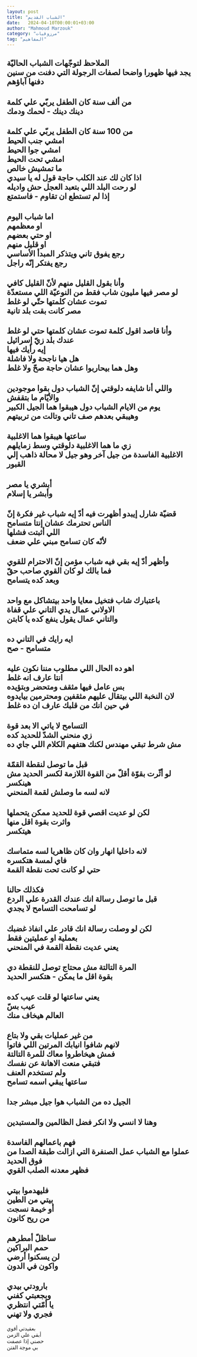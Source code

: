 ```yaml
---
layout: post
title: "الشباب القديم"
date:   2024-04-10T00:00:01+03:00
author: "Mahmoud Marzouk"
category: "مرزوقيات"
tag: "المفاهيم"
---
```



الملاحظ لتوجّهات الشباب الحاليّة  
يجد فيها ظهورا واضحا لصفات الرجولة التي دفنت من
سنين  
دفنها آباؤهم  
-  
من ألف سنة كان الطفل يربّي علي كلمة  
دينك دينك - لحمك ودمك  
-  
من 100 سنة كان الطفل يربّي علي كلمة  
امشي جنب الحيط  
امشي جوا الحيط  
امشي تحت الحيط  
ما تمشيش خالص  
اذا كان لك عند الكلب حاجة قول له يا سيدي  
لو رحت البلد اللي بتعبد العجل حش واديله  
إذا لم تستطع ان تقاوم - فاستمتع  
-  
اما شباب اليوم  
او معظمهم  
او حتي بعضهم  
او قليل منهم  
رجع يفوق تاني ويتذكر المبدأ الأساسي  
رجع يفتكر إنّه راجل  
-  
وأنا بقول القليل منهم لأنّ القليل كافي  
لو مصر فيها مليون شاب فقط من النوعيّة اللي مستعدّة تموت
عشان كلمتها حتّي لو غلط  
مصر كانت بقت بلد تانية  
-  
وأنا قاصد اقول كلمة تموت عشان كلمتها حتي لو غلط  
عندك بلد زيّ إسرائيل  
إيه رأيك فيها  
هل هيا ناجحة ولا فاشلة  
وهل هما بيحاربوا عشان حاجة صحّ ولا غلط  
-  
واللي أنا شايفه دلوقتي إنّ الشباب دول بقوا
موجودين  
والأيّام ما بتقفش  
يوم من الايام الشباب دول هيبقوا هما الجيل
الكبير  
وهيبقي بعدهم صف تاني وتالت من تربيتهم  
-  
ساعتها هيبقوا هما الاغلبية  
زي ما هما الاغلبية دلوقتي وسط زمايلهم  
الاغلبية الفاسدة من جيل آخر وهو جيل لا محالة ذاهب إلي
القبور  
-  
أبشري يا مصر  
وأبشر يا إسلام  
-  
قضيّة شارل إيبدو أظهرت فيه أدّ إيه شباب غير فكرة إنّ الناس
تحترمك عشان إنتا متسامح  
اللي أثبتت فشلها  
لأنّه كان تسامح مبني علي ضعف  
-  
وأظهر أدّ إيه بقي فيه شباب مؤمن إنّ الاحترام
للقوي  
فما بالك لو كان القوي صاحب حقّ  
وبعد كده يتسامح  
-  
باعتبارك شاب فتخيل معايا واحد بيتشاكل مع واحد  
الاولاني عمال يدي التاني علي قفاة  
والتاني عمال يقول ينفع كده يا كابتن  
-  
ايه رايك في التاني ده  
متسامح - صح  
-  
اهو ده الحال اللي مطلوب مننا نكون عليه  
انتا عارف انه غلط  
بس عامل فيها مثقف ومتحضر وبتؤيده  
لان النخبة اللي بيتقال عليهم مثقفين ومحترمين
بيايدوه  
في حين انك من قلبك عارف ان ده غلط  
-  
التسامح لا ياتي الا بعد قوة  
زي منحني الشدّ للحديد كده  
مش شرط تبقي مهندس لكنك هتفهم الكلام اللي جاي ده  
-  
قبل ما توصل لنقطة القمّة  
لو أثّرت بقوّة أقلّ من القوة اللازمة لكسر الحديد مش
هينكسر  
لانه لسه ما وصلش لقمة المنحني  
-  
لكن لو عديت اقصي قوة للحديد ممكن يتحملها  
واثرت بقوة اقل منها  
هيتكسر  
-  
لانه داخليا انهار وان كان ظاهريا لسه متماسك  
فاي لمسة هتكسره  
حتي لو كانت تحت نقطة القمة  
-  
فكذلك حالنا  
قبل ما توصل رسالة انك عندك القدرة علي الردع  
لو تسامحت التسامح لا يجدي  
-  
لكن لو وصلت رسالة انك قادر علي انفاذ غضبك  
بعملية او عمليتين فقط  
يعني عديت نقطة القمة في المنحني  
-  
المرة التالتة مش محتاج توصل للنقطة دي  
بقوة اقل ما يمكن - هتكسر الحديد  
-  
يعني ساعتها لو قلت عيب كده  
عيب بسّ  
العالم هيخاف منك  
-  
من غير عمليات بقي ولا بتاع  
لانهم شافوا انيابك المرتين اللي فاتوا  
فمش هيخاطروا معاك للمرة التالتة  
فتبقي منعت الاهانة عن نفسك  
ولم تستخدم العنف  
ساعتها يبقي اسمه تسامح  
-  
الجيل ده من الشباب هوا جيل مبشر جدا  
-  
وهنا لا انسي ولا انكر فضل الظالمين والمستبدين  
-  
فهم باعمالهم الفاسدة  
عملوا مع الشباب عمل الصنفرة التي ازالت طبقة الصدا من فوق
الحديد  
فظهر معدنه الصلب القوي  
-  
فليهدموا بيتي  
بيتي من الطين  
أو خيمة نسجت  
من ريح كانون  
-  
ساظلّ أمطرهم  
حمم البراكين  
لن يسكنوا أرضي  
واكون في الدون  
-  
بارودتي بيدي  
وبجعبتي كفني  
يا أمّتي انتظري  
فجري ولا تهني  
-  
بعقيدتي أقوي  
أبقي علي الزمن  
حصني إذا عصفت  
بي موجة الفتن
